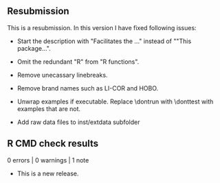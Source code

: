 ## Resubmission

This is a resubmission. In this version I have fixed following issues:

* Start the description with "Facilitates the ..." instead of ""This package...".

* Omit the redundant "R" from "R functions".

* Remove unecassary linebreaks.

* Remove brand names such as LI-COR and HOBO.

* Unwrap examples if executable. Replace \dontrun with \donttest with examples that are not.

* Add raw data files to inst/extdata subfolder

## R CMD check results

0 errors | 0 warnings | 1 note

* This is a new release.
